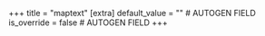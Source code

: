 +++
title = "maptext"
[extra]
default_value = "" # AUTOGEN FIELD
is_override = false # AUTOGEN FIELD
+++